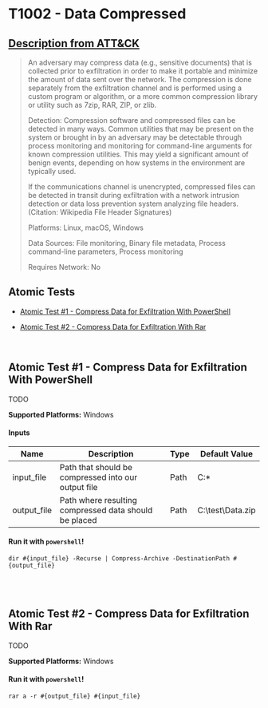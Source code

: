 # T1002 - Data Compressed
## [Description from ATT&CK](https://attack.mitre.org/wiki/Technique/T1002)
<blockquote>An adversary may compress data (e.g., sensitive documents) that is collected prior to exfiltration in order to make it portable and minimize the amount of data sent over the network. The compression is done separately from the exfiltration channel and is performed using a custom program or algorithm, or a more common compression library or utility such as 7zip, RAR, ZIP, or zlib.

Detection: Compression software and compressed files can be detected in many ways. Common utilities that may be present on the system or brought in by an adversary may be detectable through process monitoring and monitoring for command-line arguments for known compression utilities. This may yield a significant amount of benign events, depending on how systems in the environment are typically used.

If the communications channel is unencrypted, compressed files can be detected in transit during exfiltration with a network intrusion detection or data loss prevention system analyzing file headers. (Citation: Wikipedia File Header Signatures)

Platforms: Linux, macOS, Windows

Data Sources: File monitoring, Binary file metadata, Process command-line parameters, Process monitoring

Requires Network: No</blockquote>

## Atomic Tests

- [Atomic Test #1 - Compress Data for Exfiltration With PowerShell](#atomic-test-1---compress-data-for-exfiltration-with-powershell)

- [Atomic Test #2 - Compress Data for Exfiltration With Rar](#atomic-test-2---compress-data-for-exfiltration-with-rar)


<br/>

## Atomic Test #1 - Compress Data for Exfiltration With PowerShell
TODO

**Supported Platforms:** Windows


#### Inputs
| Name | Description | Type | Default Value | 
|------|-------------|------|---------------|
| input_file | Path that should be compressed into our output file | Path | C:\*|
| output_file | Path where resulting compressed data should be placed | Path | C:\test\Data.zip|

#### Run it with `powershell`!
```
dir #{input_file} -Recurse | Compress-Archive -DestinationPath #{output_file}
```
<br/>
<br/>

## Atomic Test #2 - Compress Data for Exfiltration With Rar
TODO

**Supported Platforms:** Windows


#### Run it with `powershell`!
```
rar a -r #{output_file} #{input_file}
```
<br/>
